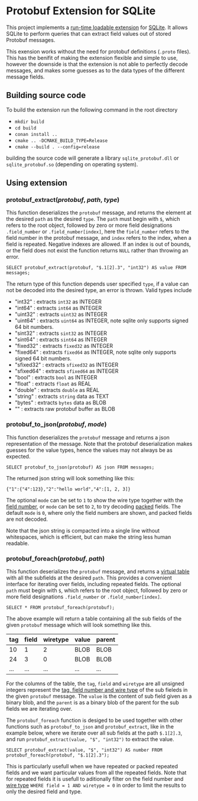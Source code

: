 # Protobuf Extension for SQLite
This project implements a [run-time loadable extension][ext] for [SQLite][sqlite]. It
allows SQLite to perform queries that can extract field values out of stored
Protobuf messages. 

This exension works without the need for protobuf definitions (`.proto` files). This has the benifit of making the extension flexible and simple to use, however the downside is that the extension is not able to perfectly decode messages, and makes some guesses as to the data types of the different message fields. 

[ext]: https://www.sqlite.org/loadext.html
[sqlite]: https://www.sqlite.org/

## Building source code
To build the extension run the following command in the root directory
- `mkdir build`
- `cd build`
- `conan install ..`
- `cmake .. -DCMAKE_BUILD_TYPE=Release`
- `cmake --build . --config=release`

building the source code will generate a library `sqlite_protobuf.dll` or `sqlite_protobuf.so` (depending on operating system).

## Using extension

### protobuf_extract(_protobuf_, _path_, _type_)
This function deserializes the `protobuf` message, and returns the element at the desired `path` as the desired `type`. The `path` must begin with `$`, which refers to the root object, followed by zero or more field designations `.field_number` or `.field_number[index]`, here the `field_number` refers to the field number in the protobuf message, and `index` refers to the index, when a field is repeated. Negative indexes are allowed. If an index is out of bounds, or the field does not exist the function returns `NULL` rather than throwing an error.

    SELECT protobuf_extract(protobuf, "$.1[2].3", "int32") AS value FROM messages;

The return type of this function depends user specified `type`, if a value can not be decoded into the desired type, an error is thrown. Valid types include
- "int32" : extracts `int32` as INTEGER
- "int64" : extracts `int64` as INTEGER
- "uint32" : extracts `uint32` as INTEGER
- "uint64" : extracts `uint64` as INTEGER, note sqlite only supports signed 64 bit numbers.
- "sint32" : extracts `sint32` as INTEGER
- "sint64" : extracts `sint64` as INTEGER
- "fixed32" : extracts `fixed32` as INTEGER
- "fixed64" : extracts `fixed64` as INTEGER, note sqlite only supports signed 64 bit numbers.
- "sfixed32" : extracts `sfixed32` as INTEGER
- "sfixed64" : extracts `sfixed64` as INTEGER
- "bool" : extracts `bool` as INTEGER
- "float" : extracts `float` as REAL
- "double" : extracts `double` as REAL
- "string" : extracts `string` data as TEXT
- "bytes" : extracts `bytes` data as BLOB
- "" : extracts raw protobuf buffer as BLOB

### protobuf_to_json(_protobuf_, _mode_)
This function deserializes the `protobuf` message and returns a json representation of the message. Note that the protobuf deserialization makes guesses for the value types, hence the values may not always be as expected. 

    SELECT protobuf_to_json(protobuf) AS json FROM messages;

The returned json string will look something like this:

    {"1":{"4":123},"2":"hello world","4":[1, 2, 3]}

The optional `mode` can be set to `1` to show the wire type together with the [field number][pb], or `mode` can be set to `2`, to try decoding [packed][packed] fields. The default `mode` is `0`, where only the field numbers are shown, and packed fields are not decoded.

Note that the json string is compacted into a single line without whitespaces, which is efficient, but can make the string less human readable.

[pb]: https://protobuf.dev/programming-guides/encoding/#structure
[packed]: https://protobuf.dev/programming-guides/encoding/#packed

### protobuf_foreach(_protobuf_, _path_)
This function deserializes the `protobuf` message, and returns a [virtual table][vtab] with all the subfields at the desired `path`. This provides a convenient interface for iterating over fields, including repeated fields. The optional `path` must begin with `$`, which refers to the root object, followed by zero or more field designations `.field_number` or `.field_number[index]`.

    SELECT * FROM protobuf_foreach(protobuf);

The above example will return a table containing all the sub fields of the given `protobuf` message which will look something like this.

| tag | field | wiretype | value | parent |
|-----|-------|----------|-------|--------|
| 10  | 1     | 2        | BLOB  | BLOB   |
| 24  | 3     | 0        | BLOB  | BLOB   |
| ... | ...   | ...      | ...   | ...    |

For the columns of the table, the `tag`, `field` and `wiretype` are all unsigned integers represent the [tag, field number and wire type][structure] of the sub fieleds in the given `protobuf` message. The `value` is the content of sub field given as a binary blob, and the `parent` is as a binary blob of the parent for the sub fields we are iterating over.

The `protobuf_foreach` function is desiged to be used together with other functions such as `protobuf_to_json` and `protobuf_extract`, like in the example below, where we iterate over all sub fields at the path `$.1[2].3`, and run `protobuf_extract(value, "$", "int32")` to extract the value.

    SELECT protobuf_extract(value, "$", "int32") AS number FROM protobuf_foreach(protobuf, "$.1[2].3");

This is particularly usefull when we have repeated or packed repeated fields and we want particular values from all the repeated fields. Note that for repeated fields it is usefull to aditionally filter on the field number and [wire type][structure] `WHERE field = 1 AND wiretype = 0` in order to limit the results to only the desired field and type.

[vtab]: https://www.sqlite.org/vtab.html
[structure]: https://protobuf.dev/programming-guides/encoding/#structure